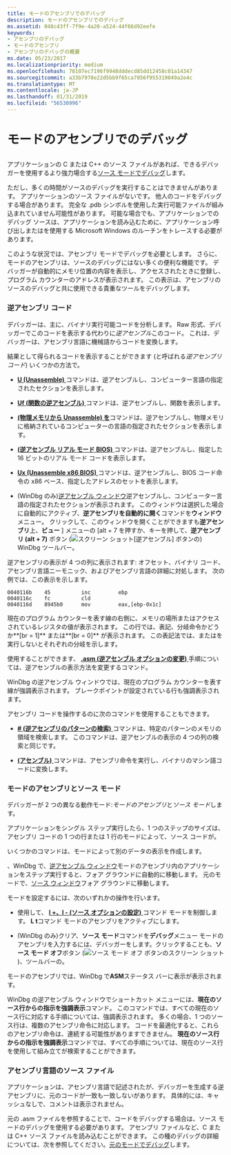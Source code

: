```yaml
---
title: モードのアセンブリでのデバッグ
description: モードのアセンブリでのデバッグ
ms.assetid: 048c43ff-7f9e-4a20-a524-44f66d92eefe
keywords:
- アセンブリのデバッグ
- モードのアセンブリ
- アセンブリのデバッグの概要
ms.date: 05/23/2017
ms.localizationpriority: medium
ms.openlocfilehash: 78107ec7196f9948dddecd85dd12458c01a14347
ms.sourcegitcommit: a33b7978e22d5bb9f65ca7056f955319049a2e4c
ms.translationtype: MT
ms.contentlocale: ja-JP
ms.lasthandoff: 01/31/2019
ms.locfileid: "56530996"
---
```

# <a name="debugging-in-assembly-mode"></a>モードのアセンブリでのデバッグ


## <span id="ddk_debugging_in_assembly_mode_dbg"></span><span id="DDK_DEBUGGING_IN_ASSEMBLY_MODE_DBG"></span>


アプリケーションの C または C++ のソース ファイルがあれば、できるデバッガーを使用するより強力場合する[ソース モードでデバッグ](debugging-in-source-mode.md)します。

ただし、多くの時間がソースのデバッグを実行することはできませんがあります。 アプリケーションのソース ファイルがないです。 他人のコードをデバッグする場合があります。 完全な .pdb シンボルを使用した実行可能ファイルが組み込まれていません可能性があります。 可能な場合でも、アプリケーションでのデバッグ ソースは、アプリケーションを読み込むために、アプリケーション呼び出しまたはを使用する Microsoft Windows のルーチンをトレースする必要があります。

このような状況では、アセンブリ モードでデバッグを必要とします。 さらに、モードのアセンブリは、ソースのデバッグにはない多くの便利な機能です。 デバッガーが自動的にメモリ位置の内容を表示し、アクセスされたときに登録し、プログラム カウンターのアドレスが表示されます。 この表示は、アセンブリのソースのデバッグと共に使用できる貴重なツールをデバッグします。

### <a name="span-iddisassemblycodespanspan-iddisassemblycodespandisassembly-code"></a><span id="disassembly_code"></span><span id="DISASSEMBLY_CODE"></span>逆アセンブリ コード

デバッガーは、主に、バイナリ実行可能コードを分析します。 Raw 形式、デバッガーでこのコードを表示する代わりに*逆アセンブル*このコード。 これは、デバッガーは、アセンブリ言語に機械語からコードを変換します。

結果として得られるコードを表示することができます (と呼ばれる*逆アセンブリ コード*) いくつかの方法で。

-   [ **U (Unassemble)** ](u--unassemble-.md)コマンドは、逆アセンブルし、コンピューター言語の指定されたセクションを表示します。

-   [ **Uf (関数の逆アセンブル)** ](uf--unassemble-function-.md)コマンドは、逆アセンブルし、関数を表示します。

-   [ **(物理メモリから Unassemble) を**](up--unassemble-from-physical-memory-.md)コマンドは、逆アセンブルし、物理メモリに格納されているコンピューターの言語の指定されたセクションを表示します。

-   [ **(逆アセンブル リアル モード BIOS)** ](ur--unassemble-real-mode-bios-.md)コマンドは、逆アセンブルし、指定した 16 ビットのリアル モード コードを表示します。

-   [ **Ux (Unassemble x86 BIOS)** ](ux--unassemble-x86-bios-.md)コマンドは、逆アセンブルし、BIOS コード命令の x86 ベース、指定したアドレスのセットを表示します。

-   (WinDbg のみ)[逆アセンブル ウィンドウ](view---disassembly.md)逆アセンブルし、コンピューター言語の指定されたセクションが表示されます。 このウィンドウは選択した場合に自動的にアクティブ、**逆アセンブリを自動的に開く**コマンドを**ウィンドウ**メニュー。 クリックして、このウィンドウを開くことができますも**逆アセンブリ**上、**ビュー** ] メニューの [alt + 7 を押すか、キーを押して、**逆アセンブリ (alt + 7)** ボタン (![スクリーン ショット[逆アセンブル] ボタンの](images/tbdisasm2.png)) WinDbg ツールバー。

逆アセンブリの表示が 4 つの列に表示されます: オフセット、バイナリ コード、アセンブリ言語ニーモニック、およびアセンブリ言語の詳細に対処します。 次の例では、この表示を示します。

```dbgcmd
0040116b    45          inc         ebp            
0040116c    fc          cld                        
0040116d    8945b0      mov         eax,[ebp-0x1c] 
```

現在のプログラム カウンターを表す線の右側に、メモリの場所またはアクセスされているレジスタの値が表示されます。 この行では、表記、分岐命令かどうか**\[br = 1\]** または**\[br = 0\]** が表示されます。 この表記法では、またはを実行しないとそれぞれの分岐を示します。

使用することができます、 [ **.asm (逆アセンブル オプションの変更)** ](-asm--change-disassembly-options-.md)手順については、逆アセンブルの表示方法を変更するコマンド。

WinDbg の逆アセンブル ウィンドウでは、現在のプログラム カウンターを表す線が強調表示されます。 ブレークポイントが設定されている行も強調表示されます。

アセンブリ コードを操作するのに次のコマンドを使用することもできます。

-   [  **\# (逆アセンブリのパターンの検索)** ](---search-for-disassembly-pattern-.md)コマンドは、特定のパターンのメモリの領域を検索します。 このコマンドは、逆アセンブルの表示の 4 つの列の検索と同じです。

-   [ **(アセンブル)** ](a--assemble-.md)コマンドは、アセンブリ命令を実行し、バイナリのマシン語コードに変換します。

### <a name="span-idassemblymodeandsourcemodespanspan-idassemblymodeandsourcemodespanassembly-mode-and-source-mode"></a><span id="assembly_mode_and_source_mode"></span><span id="ASSEMBLY_MODE_AND_SOURCE_MODE"></span>モードのアセンブリとソース モード

デバッガーが 2 つの異なる動作モード:*モードのアセンブリ*と*ソース モード*します。

アプリケーションをシングル ステップ実行したら、1 つのステップのサイズは、アセンブリ コードの 1 つの行または 1 行のモードによって、ソース コードが。

いくつかのコマンドは、モードによって別のデータの表示を作成します。

、WinDbg で、[逆アセンブル ウィンドウ](disassembly-window.md)モードのアセンブリ内のアプリケーションをステップ実行すると、フォア グラウンドに自動的に移動します。 元のモードで、[ソース ウィンドウ](source-window.md)フォア グラウンドに移動します。

モードを設定するには、次のいずれかの操作を行います。

-   使用して、 [ **l +、l - (ソース オプションの設定)** ](l---l---set-source-options-.md)コマンド モードを制御します。 **L t**コマンド モードのアセンブリをアクティブにします。

-   (WinDbg のみ)クリア、**ソース モード**コマンドを**デバッグ**メニュー モードのアセンブリを入力するには、デバッガーをします。クリックすることも、**ソース モード オフ**ボタン (![ソース モード オフ ボタンのスクリーン ショット](images/tbasm.png))、ツールバーの。

モードのアセンブリでは、WinDbg で**ASM**ステータス バーに表示が表示されます。

WinDbg の逆アセンブル ウィンドウでショートカット メニューには、**現在のソース行からの指示を強調表示**コマンド。 このコマンドでは、すべての現在のソース行に対応する手順については、強調表示されます。 多くの場合、1 つのソース行は、複数のアセンブリ命令に対応します。 コードを最適化すると、これらのアセンブリ命令は、連続する可能性がありますできません。 **現在のソース行からの指示を強調表示**コマンドでは、すべての手順については、現在のソース行を使用して組み立てが検索することができます。

### <a name="span-idassemblylanguagesourcefilesspanspan-idassemblylanguagesourcefilesspanassembly-language-source-files"></a><span id="assembly_language_source_files"></span><span id="ASSEMBLY_LANGUAGE_SOURCE_FILES"></span>アセンブリ言語のソース ファイル

アプリケーションは、アセンブリ言語で記述されたが、デバッガーを生成する逆アセンブリに、元のコードが一致も一致しないがあります。 具体的には、キャッシュなしで、コメントは表示されません。

元の .asm ファイルを参照することで、コードをデバッグする場合は、ソース モードのデバッグを使用する必要があります。 アセンブリ ファイルなど、C または C++ ソース ファイルを読み込むことができます。 この種のデバッグの詳細については、次を参照してください。[元のモードでデバッグ](debugging-in-source-mode.md)します。

 

 





